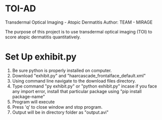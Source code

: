 # TOI-AD
Transdermal Optical Imaging - Atopic Dermatitis
Author: TEAM - MIRAGE

The purpose of this project is to use transdermal optical imaging (TOI) to score atopic dermatitis quantitatively.

# Set Up exhibit.py
1. Be sure python is properly installed on computer.
2. Download "exhibit.py" and "haarcascade_frontalface_default.xml"
3. Using command line navigate to the download files directory.
4. Type command "py exhibit.py" or "python exhibit.py" incase if you face any import error,     install that particular package using "pip install package-name" 
5. Program will execute 
6. Press 'q' to close window and stop program.
7. Output will be in directory folder as "output.avi"
